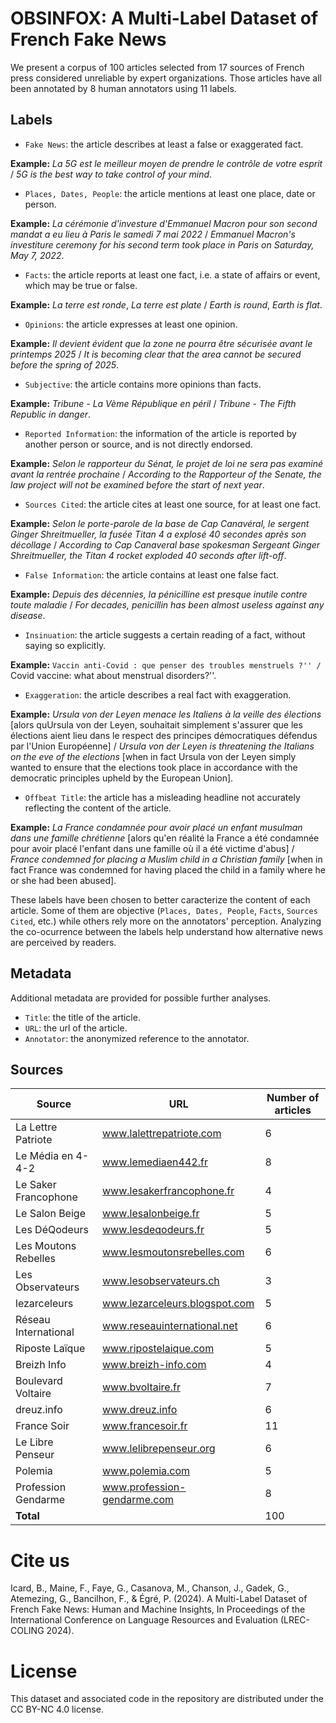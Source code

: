 # OBSINFOX: A Multi-Label Dataset of French Fake News


We present a corpus of 100 articles selected from 17 sources of French press considered unreliable by expert organizations. Those articles have all been annotated by 8 human annotators using 11 labels. 


## Labels

- `Fake News`: the article describes at least a false or exaggerated fact.

**Example:** *La 5G est le meilleur moyen de prendre le contrôle de votre esprit* / *5G is the best way to take control of your mind*. 
  
- `Places, Dates, People`: the article mentions at least one place, date or person.

**Example:** *La cérémonie d'investure d'Emmanuel Macron pour son second mandat a eu lieu à Paris le samedi 7 mai 2022* / *Emmanuel Macron's investiture ceremony for his second term took place in Paris on Saturday, May 7, 2022*.

- `Facts`: the article reports at least one fact, i.e. a state of affairs or event, which may be true or false.

**Example:** *La terre est ronde*, *La terre est plate* / *Earth is round*, *Earth is flat*.
  
- `Opinions`: the article expresses at least one opinion.

**Example:** *Il devient évident que la zone ne pourra être sécurisée avant le printemps 2025* / *It is becoming clear that the area cannot be secured before the spring of 2025*.
  
- `Subjective`: the article contains more opinions than facts.

**Example:** *Tribune - La Vème République en péril* / *Tribune - The Fifth Republic in danger*.
  
- `Reported Information`: the information of the article is reported by another person or source, and is not directly endorsed.

**Example:** *Selon le rapporteur du Sénat, le projet de loi ne sera pas examiné avant la rentrée prochaine* / *According to the Rapporteur of the Senate, the law project will not be examined before the start of next year*.
  
- `Sources Cited`: the article cites at least one source, for at least one fact.

**Example:** *Selon le porte-parole de la base de Cap Canavéral, le sergent Ginger Shreitmueller, la fusée Titan 4 a explosé 40 secondes après son décollage* / *According to Cap Canaveral base spokesman Sergeant Ginger Shreitmueller, the Titan 4 rocket exploded 40 seconds after lift-off*.
  
- `False Information`: the article contains at least one false fact.

**Example:** *Depuis des décennies, la pénicilline est presque inutile contre toute maladie* / *For decades, penicillin has been almost useless against any disease*.
  
- `Insinuation`: the article suggests a certain reading of a fact, without saying so explicitly.

**Example:** ``Vaccin anti-Covid : que penser des troubles menstruels ?'' / ``Covid vaccine: what about menstrual disorders?''.

  
- `Exaggeration`: the article  describes a real fact with exaggeration.

**Example:** *Ursula von der Leyen menace les Italiens à la veille des élections* \[alors quUrsula von der Leyen, souhaitait simplement s'assurer que les élections aient lieu dans le respect des principes démocratiques défendus par l'Union Européenne] / *Ursula von der Leyen is threatening the Italians on the eve of the elections* \[when in fact Ursula von der Leyen simply wanted to ensure that the elections took place in accordance with the democratic principles upheld by the European Union].
  
- `Offbeat Title`: the article has a misleading headline not accurately reflecting the content of the article.

**Example:** *La France condamnée pour avoir placé un enfant musulman dans une famille chrétienne* \[alors qu'en réalité la France a été condamnée pour avoir placé l'enfant dans une famille où il a été victime d'abus] / *France condemned for placing a Muslim child in a Christian family* \[when in fact France was condemned for having placed the child in a family where he or she had been abused].

These labels have been chosen to better caracterize the content of each article. Some of them are objective (`Places, Dates, People`, `Facts`, `Sources Cited`, etc.) while others rely more on the annotators' perception. Analyzing the co-ocurrence between the labels help understand how alternative news are perceived by readers.


## Metadata

Additional metadata are provided for possible further analyses.

- `Title`: the title of the article.
- `URL`: the url of the article.
- `Annotator`: the anonymized reference to the annotator. 

## Sources

| Source | URL  |  Number of articles
|---|---|---|
| La Lettre Patriote | www.lalettrepatriote.com |  6
| Le Média en 4-4-2 | www.lemediaen442.fr |   8
| Le Saker Francophone | www.lesakerfrancophone.fr |  4
| Le Salon Beige | www.lesalonbeige.fr |  5
| Les DéQodeurs | www.lesdeqodeurs.fr |  5
| Les Moutons Rebelles | www.lesmoutonsrebelles.com |  6
| Les Observateurs | www.lesobservateurs.ch |  3
| lezarceleurs | www.lezarceleurs.blogspot.com |  5
| Réseau International | www.reseauinternational.net  |  6
| Riposte Laïque | www.ripostelaique.com | 5
| Breizh Info | www.breizh-info.com  |  4
| Boulevard Voltaire | www.bvoltaire.fr |  7
| dreuz.info | www.dreuz.info  |  6
| France Soir | www.francesoir.fr  |  11
| Le Libre Penseur | www.lelibrepenseur.org  |  6
| Polemia | www.polemia.com   |  5
| Profession Gendarme | www.profession-gendarme.com |  8
| **Total** |  |  100


# Cite us

Icard, B., Maine, F., Faye, G., Casanova, M., Chanson, J., Gadek, G., Atemezing, G., Bancilhon, F., & Égré, P. (2024). A Multi-Label Dataset of French Fake News: Human and Machine Insights, In Proceedings of the International Conference on Language Resources and Evaluation (LREC-COLING 2024).

# License

This dataset and associated code in the repository are distributed under the CC BY-NC 4.0 license.


